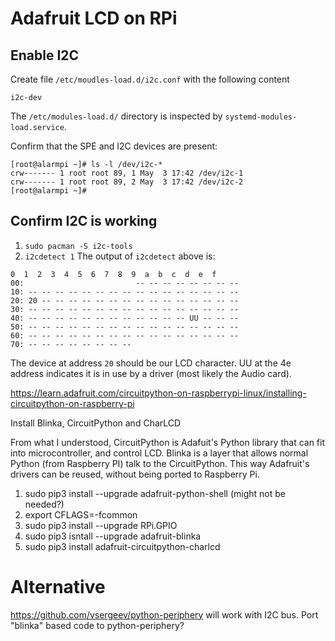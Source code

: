 # Adafruit LCD on RPi

## Enable I2C

Create file `/etc/moudles-load.d/i2c.conf` with the following content
```
i2c-dev
```

The `/etc/modules-load.d/` directory is inspected by `systemd-modules-load.service`.

Confirm that the SPE and I2C devices are present:
```
[root@alarmpi ~]# ls -l /dev/i2c-*
crw------- 1 root root 89, 1 May  3 17:42 /dev/i2c-1
crw------- 1 root root 89, 2 May  3 17:42 /dev/i2c-2
[root@alarmpi ~]#
```

## Confirm I2C is working
 1. `sudo pacman -S i2c-tools`
 3. `i2cdetect 1`
The output of `i2cdetect` above is:
```
0  1  2  3  4  5  6  7  8  9  a  b  c  d  e  f
00:                         -- -- -- -- -- -- -- --
10: -- -- -- -- -- -- -- -- -- -- -- -- -- -- -- --
20: 20 -- -- -- -- -- -- -- -- -- -- -- -- -- -- --
30: -- -- -- -- -- -- -- -- -- -- -- -- -- -- -- --
40: -- -- -- -- -- -- -- -- -- -- -- -- UU -- -- --
50: -- -- -- -- -- -- -- -- -- -- -- -- -- -- -- --
60: -- -- -- -- -- -- -- -- -- -- -- -- -- -- -- --
70: -- -- -- -- -- -- -- --                         
```

The device at address `20` should be our LCD character. UU at the 4e address indicates it is in use by a driver (most likely the Audio card).


https://learn.adafruit.com/circuitpython-on-raspberrypi-linux/installing-circuitpython-on-raspberry-pi

Install Blinka, CircuitPython and CharLCD

From what I understood, CircuitPython is Adafuit's Python library that can
fit into microcontroller, and control LCD. Blinka is a layer that allows
normal Python (from Raspberry PI) talk to the CircuitPython. This way
Adafruit's drivers can be reused, without being ported to Raspberry Pi.

 1. sudo pip3 install --upgrade adafruit-python-shell (might not be needed?)
 2. export CFLAGS=-fcommon
 2. sudo pip3 install --upgrade RPi.GPIO
 3. sudo pip3 isntall --upgrade adafruit-blinka
 4. sudo pip3 install adafruit-circuitpython-charlcd


# Alternative
https://github.com/vsergeev/python-periphery will work with I2C bus.
Port "blinka" based code to python-periphery?
